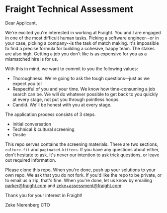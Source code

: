 # Fraight Technical Assessment

Dear Applicant,

We're excited you're interested in working at Fraight. You and I are engaged in one of the most difficult human tasks. Picking a software engineer--or in your case, picking a company--is the task of match making. It's impossible to find a precise formula for building a cohesive, happy team. The stakes are also high. Getting a job you don't like is as expensive for you as a mismatched hire is for us.

With this in mind, we want to commit to you the following values:
- Thoroughness. We're going to ask the tough questions--just as we expect you to!
- Respectful of you and your time. We know how time-consuming a job search can be. We will do whatever possible to get back to you quickly at every stage, not put you through pointless hoops.
- Candid. We'll be honest with you at every stage.

The application process consists of 3 steps.

- Initial conversation 
- Technical & cultural screening
- Onsite

This repo serves contains the screening materials. There are two sections, `culture-fit` and `paginated-kittens`. If you have any questions about either, don't hesitate to ask. It's never our intention to ask trick questions, or leave out required information.

Please clone this repo. When you're done, push up your solutions to your own repo. We ask that you do not fork. If you'd like the repo to be private, or to email us a zip, that's fine. When you're done, let us know by emailing parker@fraight.com and zeke+assessment@fraight.com

Thank you for your interest in Fraight!

Zeke Nierenberg
CTO
